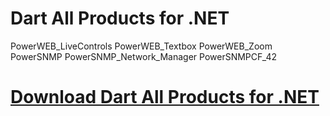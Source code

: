 # Dart All Products for .NET

PowerWEB_LiveControls
PowerWEB_Textbox
PowerWEB_Zoom
PowerSNMP
PowerSNMP_Network_Manager
PowerSNMPCF_42

# [Download Dart All Products for .NET](https://developer.team/dotnet/35000-dart-all-products-for-net.html)


